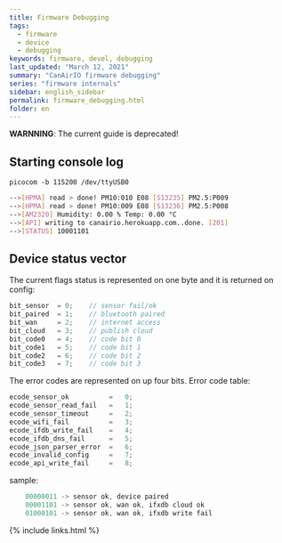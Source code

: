 ```yaml
---
title: Firmware Debugging
tags:
  - firmware
  - device
  - debugging
keywords: firmware, devel, debugging
last_updated: "March 12, 2021"
summary: "CanAirIO firmware debugging"
series: "firmware internals"
sidebar: english_sidebar
permalink: firmware_debugging.html
folder: en
---
```


**WARNNING**: The current guide is deprecated!

## Starting console log

`picocom -b 115200 /dev/ttyUSB0`

```bash
-->[HPMA] read > done! PM10:010 E08 [S13235] PM2.5:P009
-->[HPMA] read > done! PM10:009 E08 [S13236] PM2.5:P008
-->[AM2320] Humidity: 0.00 % Temp: 0.00 °C
-->[API] writing to canairio.herokuapp.com..done. [201]
-->[STATUS] 10001101
```


## Device status vector

The current flags status is represented on one byte and it is returned on config:

``` java
bit_sensor  = 0;    // sensor fail/ok
bit_paired  = 1;    // bluetooth paired
bit_wan     = 2;    // internet access
bit_cloud   = 3;    // publish cloud
bit_code0   = 4;    // code bit 0
bit_code1   = 5;    // code bit 1
bit_code2   = 6;    // code bit 2
bit_code3   = 7;    // code bit 3

```

The error codes are represented on up four bits. Error code table:

``` java
ecode_sensor_ok          =   0;
ecode_sensor_read_fail   =   1;
ecode_sensor_timeout     =   2;
ecode_wifi_fail          =   3;
ecode_ifdb_write_fail    =   4;
ecode_ifdb_dns_fail      =   5;
ecode_json_parser_error  =   6;
ecode_invalid_config     =   7;
ecode_api_write_fail     =   8;
```

sample:

``` java
    00000011 -> sensor ok, device paired
    00001101 -> sensor ok, wan ok, ifxdb cloud ok
    01000101 -> sensor ok, wan ok, ifxdb write fail
```


{% include links.html %}

